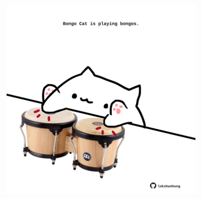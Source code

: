 <!-- built at 28/09/2024, 13:03:56 UTC -->
<p align="center">
  <img width="500" height="500" src="./ReadmeImage.svg">
</p>
